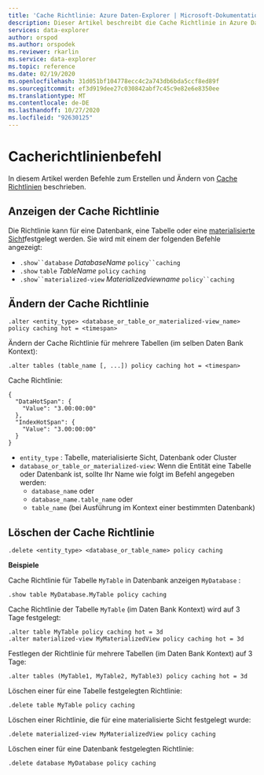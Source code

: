 ```yaml
---
title: 'Cache Richtlinie: Azure Daten-Explorer | Microsoft-Dokumentation'
description: Dieser Artikel beschreibt die Cache Richtlinie in Azure Daten-Explorer.
services: data-explorer
author: orspod
ms.author: orspodek
ms.reviewer: rkarlin
ms.service: data-explorer
ms.topic: reference
ms.date: 02/19/2020
ms.openlocfilehash: 31d051bf104778ecc4c2a743db6bda5ccf8ed89f
ms.sourcegitcommit: ef3d919dee27c030842abf7c45c9e82e6e8350ee
ms.translationtype: MT
ms.contentlocale: de-DE
ms.lasthandoff: 10/27/2020
ms.locfileid: "92630125"
---
```

# <a name="cache-policy-command"></a>Cacherichtlinienbefehl

In diesem Artikel werden Befehle zum Erstellen und Ändern von [Cache Richtlinien](cachepolicy.md) beschrieben. 

## <a name="displaying-the-cache-policy"></a>Anzeigen der Cache Richtlinie

Die Richtlinie kann für eine Datenbank, eine Tabelle oder eine [materialisierte Sicht](materialized-views/materialized-view-overview.md)festgelegt werden. Sie wird mit einem der folgenden Befehle angezeigt:

* `.show``database` *DatabaseName* `policy``caching`
* `.show` `table` *TableName* `policy` `caching`
* `.show``materialized-view` *Materializedviewname* `policy``caching`

## <a name="altering-the-cache-policy"></a>Ändern der Cache Richtlinie

```kusto
.alter <entity_type> <database_or_table_or_materialized-view_name> policy caching hot = <timespan>
```

Ändern der Cache Richtlinie für mehrere Tabellen (im selben Daten Bank Kontext):

```kusto
.alter tables (table_name [, ...]) policy caching hot = <timespan>
```

Cache Richtlinie:

```kusto
{
  "DataHotSpan": {
    "Value": "3.00:00:00"
  },
  "IndexHotSpan": {
    "Value": "3.00:00:00"
  }
}
```

* `entity_type` : Tabelle, materialisierte Sicht, Datenbank oder Cluster
* `database_or_table_or_materialized-view`: Wenn die Entität eine Tabelle oder Datenbank ist, sollte Ihr Name wie folgt im Befehl angegeben werden: 
  - `database_name` oder 
  - `database_name.table_name` oder 
  - `table_name` (bei Ausführung im Kontext einer bestimmten Datenbank)

## <a name="deleting-the-cache-policy"></a>Löschen der Cache Richtlinie

```kusto
.delete <entity_type> <database_or_table_name> policy caching
```

**Beispiele**

Cache Richtlinie für Tabelle `MyTable` in Datenbank anzeigen `MyDatabase` :

```kusto
.show table MyDatabase.MyTable policy caching 
```

Cache Richtlinie der Tabelle `MyTable` (im Daten Bank Kontext) wird auf 3 Tage festgelegt:

```kusto
.alter table MyTable policy caching hot = 3d
.alter materialized-view MyMaterializedView policy caching hot = 3d
```

Festlegen der Richtlinie für mehrere Tabellen (im Daten Bank Kontext) auf 3 Tage:

```kusto
.alter tables (MyTable1, MyTable2, MyTable3) policy caching hot = 3d
```

Löschen einer für eine Tabelle festgelegten Richtlinie:

```kusto
.delete table MyTable policy caching
```

Löschen einer Richtlinie, die für eine materialisierte Sicht festgelegt wurde:

```kusto
.delete materialized-view MyMaterializedView policy caching
```

Löschen einer für eine Datenbank festgelegten Richtlinie:

```kusto
.delete database MyDatabase policy caching
```
